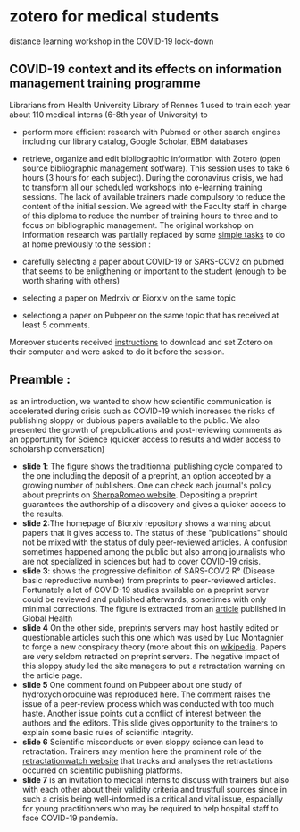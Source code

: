 # zotero for medical students
distance learning workshop in the COVID-19 lock-down

## COVID-19 context and its effects on information management training programme 

Librarians from Health University Library of Rennes 1 used to train each year about 110 medical interns (6-8th year of University) to 
- perform more efficient research with Pubmed or other search engines including our library catalog, Google Scholar, EBM databases
- retrieve, organize and edit bibliographic information with Zotero (open source bibliographic management sotfware). 
This session uses to take 6 hours (3 hours for each subject).
During the coronavirus crisis, we had to transform all our scheduled workshops into e-learning training sessions. The lack of available trainers made compulsory to reduce the content of the initial session. 
We agreed with the Faculty staff in charge of this diploma to reduce the number of training hours to three and to focus on bibliographic management.
The original workshop on information research was partially replaced by some [simple tasks](https://focus.univ-rennes1.fr/Zotero_DMG/avant_la_seance) to do at home previously to the session : 

- carefully selecting a paper about COVID-19 or SARS-COV2 on pubmed that seems to be enligthening or important to the student (enough to be worth sharing with others)
- selecting a paper on Medrxiv or Biorxiv on the same topic
- selectiong a paper on Pubpeer on the same topic that has received at least 5 comments.

Moreover students received [instructions](https://focus.univ-rennes1.fr/Zotero_DMG/installer) to download and set Zotero on their computer and were asked to do it before the session.

## Preamble : 

as an introduction, we wanted to show how scientific communication is accelerated during crisis such as COVID-19 which increases the risks of publishing sloppy or dubious papers available to the public. We also presented the growth of prepublications and post-reviewing comments as an opportunity for Science (quicker access to results and wider access to scholarship conversation)

- **slide 1**: The figure shows the traditionnal publishing cycle compared to the one including the deposit of a preprint, an option accepted by a growing number of publishers. One can check each journal's policy about preprints on [SherpaRomeo website](http://sherpa.ac.uk/romeo/index.php). Depositing a preprint guarantees the authorship of a discovery and gives a quicker access to the results. 
- **slide 2**:The homepage of Biorxiv repository shows a warning about papers that it gives access to. The status of these "publications" should not be mixed with the status of duly peer-reviewed articles. A confusion sometimes happened among the public but also among journalists who are not specialized in sciences but had to cover COVID-19 crisis.
- **slide 3**: shows the progressive definition of SARS-COV2 R° (Disease basic reproductive number) from preprints to peer-reviewed articles. Fortunately a lot of COVID-19 studies available on a preprint server could be reviewed and published afterwards, sometimes with only minimal corrections. The figure is extracted from an [article](https://www.thelancet.com/journals/langlo/article/PIIS2214-109X(20)30113-3/fulltext) published in Global Health
- **slide 4** On the other side, preprints servers may host hastily edited or questionable articles such this one which was used by Luc Montagnier to forge a new conspiracy theory (more about this on [wikipedia](https://fr.wikipedia.org/wiki/D%C3%A9sinformation_sur_la_pand%C3%A9mie_de_Covid-19#Fabrication_sur_la_base_du_virus_du_Sida). Papers are very seldom retracted on preprint servers. The negative impact of this sloppy study led the site managers to put a retractation warning on the article page.
- **slide 5** One comment found on Pubpeer about one study of hydroxychloroquine was reproduced here. The comment raises the issue of a peer-review process which was conducted with too much haste. Another issue points out a conflict of interest between the authors and the editors. This slide gives opportunity to the trainers to explain some basic rules of scientific integrity.
- **slide 6** Scientific misconducts or even sloppy science can lead to retractation. Trainers may mention here the prominent role of the [retractationwatch website](https://retractionwatch.com/2020/04/22/study-claiming-broader-spread-of-aerosolized-coronavirus-is-retracted/) that tracks and analyses the retractations occurred on scientific publishing platforms.
- **slide 7** is an invitation to medical interns to discuss with trainers but also with each other about their validity criteria and trustfull sources since in such a crisis being well-informed is a critical and vital issue, espacially for young practitionners who may be required to help hospital staff to face COVID-19 pandemia.

